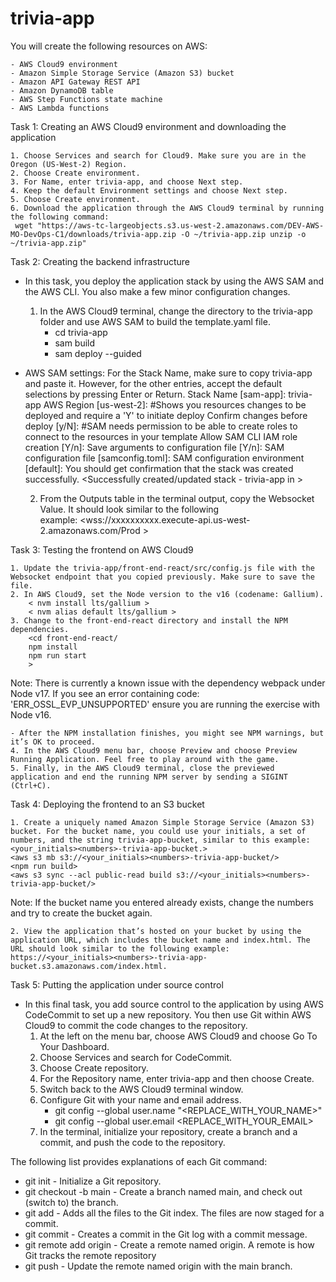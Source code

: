 # trivia-app
You will create the following resources on AWS:

    - AWS Cloud9 environment
    - Amazon Simple Storage Service (Amazon S3) bucket
    - Amazon API Gateway REST API
    - Amazon DynamoDB table
    - AWS Step Functions state machine
    - AWS Lambda functions

Task 1: Creating an AWS Cloud9 environment and downloading the application
    
    1. Choose Services and search for Cloud9. Make sure you are in the Oregon (US-West-2) Region.
    2. Choose Create environment.
    3. For Name, enter trivia-app, and choose Next step.
    4. Keep the default Environment settings and choose Next step.
    5. Choose Create environment.
    6. Download the application through the AWS Cloud9 terminal by running the following command:
     wget "https://aws-tc-largeobjects.s3.us-west-2.amazonaws.com/DEV-AWS-MO-DevOps-C1/downloads/trivia-app.zip -O ~/trivia-app.zip unzip -o ~/trivia-app.zip"

Task 2: Creating the backend infrastructure

 - In this task, you deploy the application stack by using the AWS SAM and the AWS CLI. You also make a few minor configuration changes.
    1. In the AWS Cloud9 terminal, change the directory to the trivia-app folder and use AWS SAM to build the template.yaml file.
        - cd trivia-app
        - sam build
        - sam deploy --guided
- AWS SAM settings: For the Stack Name, make sure to copy trivia-app and paste it. However, for the other entries, accept the default selections by pressing Enter or Return.
            Stack Name [sam-app]: trivia-app
            AWS Region [us-west-2]: <Press Enter or Return>
            #Shows you resources changes to be deployed and require a 'Y' to initiate deploy
            Confirm changes before deploy [y/N]: <Press Enter or Return>
            #SAM needs permission to be able to create roles to connect to the resources in your template
            Allow SAM CLI IAM role creation [Y/n]: <Press Enter or Return>
            Save arguments to configuration file [Y/n]: <Press Enter or Return>
            SAM configuration file [samconfig.toml]: <Press Enter or Return>
            SAM configuration environment [default]: <Press Enter or Return>
        You should get confirmation that the stack was created successfully.
        <Successfully created/updated stack - trivia-app in <zone> >



    2. From the Outputs table in the terminal output, copy the Websocket Value. It should look similar to the following         
        example: <wss://xxxxxxxxxx.execute-api.us-west-2.amazonaws.com/Prod  >

Task 3: Testing the frontend on AWS Cloud9
    
    1. Update the trivia-app/front-end-react/src/config.js file with the Websocket endpoint that you copied previously. Make sure to save the file.
    2. In AWS Cloud9, set the Node version to the v16 (codename: Gallium).
        < nvm install lts/gallium >
        < nvm alias default lts/gallium >
    3. Change to the front-end-react directory and install the NPM dependencies.
        <cd front-end-react/
        npm install
        npm run start
        >

 Note: There is currently a known issue with the dependency webpack under Node v17. If you see an error containing code: 'ERR_OSSL_EVP_UNSUPPORTED' ensure you are running the exercise with Node v16.

    - After the NPM installation finishes, you might see NPM warnings, but it’s OK to proceed.
    4. In the AWS Cloud9 menu bar, choose Preview and choose Preview Running Application. Feel free to play around with the game.
    5. Finally, in the AWS Cloud9 terminal, close the previewed application and end the running NPM server by sending a SIGINT (Ctrl+C).

Task 4: Deploying the frontend to an S3 bucket

    1. Create a uniquely named Amazon Simple Storage Service (Amazon S3) bucket. For the bucket name, you could use your initials, a set of numbers, and the string trivia-app-bucket, similar to this example: 
    <your_initials><numbers>-trivia-app-bucket.>
    <aws s3 mb s3://<your_initials><numbers>-trivia-app-bucket/>
    <npm run build>
    <aws s3 sync --acl public-read build s3://<your_initials><numbers>-trivia-app-bucket/>

 Note: If the bucket name you entered already exists, change the numbers and try to create the bucket again.

    2. View the application that’s hosted on your bucket by using the application URL, which includes the bucket name and index.html. The URL should look similar to the following example: https://<your_initials><numbers>-trivia-app-bucket.s3.amazonaws.com/index.html.

Task 5: Putting the application under source control

 - In this final task, you add source control to the application by using AWS CodeCommit to set up a new repository. You then use Git within AWS Cloud9 to commit the code changes to the repository.
    1. At the left on the menu bar, choose AWS Cloud9 and choose Go To Your Dashboard.
    2. Choose Services and search for CodeCommit.
    3. Choose Create repository.
    4. For the Repository name, enter trivia-app and then choose Create.
    5. Switch back to the AWS Cloud9 terminal window.
    6. Configure Git with your name and email address.
        - git config --global user.name "<REPLACE_WITH_YOUR_NAME>"
        - git config --global user.email <REPLACE_WITH_YOUR_EMAIL>
    7. In the terminal, initialize your repository, create a branch and a commit, and push the code to the repository.


The following list provides explanations of each Git command:
   - git init - Initialize a Git repository.
   - git checkout -b main - Create a branch named main, and check out (switch to) the branch.
   - git add - Adds all the files to the Git index. The files are now staged for a commit.
   - git commit - Creates a commit in the Git log with a commit message.
   - git remote add origin - Create a remote named origin. A remote is how Git tracks the remote repository 
   - git push - Update the remote named origin with the main branch.






 
        
